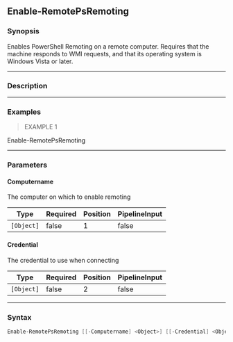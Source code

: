 Enable-RemotePsRemoting
-----------------------

### Synopsis
Enables PowerShell Remoting on a remote computer. Requires that the machine
responds to WMI requests, and that its operating system is Windows Vista or
later.

---

### Description

---

### Examples
> EXAMPLE 1

Enable-RemotePsRemoting <Computer>

---

### Parameters
#### **Computername**
The computer on which to enable remoting

|Type      |Required|Position|PipelineInput|
|----------|--------|--------|-------------|
|`[Object]`|false   |1       |false        |

#### **Credential**
The credential to use when connecting

|Type      |Required|Position|PipelineInput|
|----------|--------|--------|-------------|
|`[Object]`|false   |2       |false        |

---

### Syntax
```PowerShell
Enable-RemotePsRemoting [[-Computername] <Object>] [[-Credential] <Object>] [<CommonParameters>]
```

